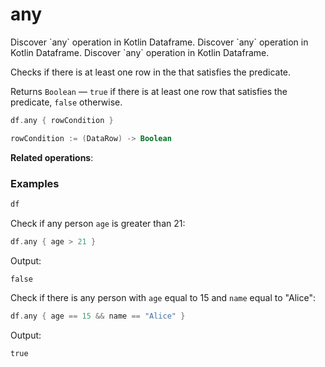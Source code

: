 # any


<web-summary>
Discover `any` operation in Kotlin Dataframe.
</web-summary>

<card-summary>
Discover `any` operation in Kotlin Dataframe.
</card-summary>

<link-summary>
Discover `any` operation in Kotlin Dataframe.
</link-summary>

<!---IMPORT org.jetbrains.kotlinx.dataframe.samples.api.utils.AnySamples-->

Checks if there is at least one row in the [](DataFrame.md) that satisfies the predicate.

Returns `Boolean` — `true` if there is at least one row that satisfies the predicate, `false` otherwise.

```kotlin
df.any { rowCondition }

rowCondition := (DataRow) -> Boolean
```

**Related operations**: [](all.md)

### Examples

<!---FUN notebook_test_any_3-->

```kotlin
df
```

<!---END-->

<inline-frame src="./resources/notebook_test_any_3.html" width="100%" height="500px"></inline-frame>

Check if any person `age` is greater than 21:

<!---FUN notebook_test_any_4-->

```kotlin
df.any { age > 21 }
```

<!---END-->

Output:
```text
false
```

Check if there is any person with `age` equal to 15 and `name` equal to "Alice":

<!---FUN notebook_test_any_5-->

```kotlin
df.any { age == 15 && name == "Alice" }
```

<!---END-->

Output:
```text
true
```
